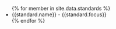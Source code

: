 <ul>
{% for member in site.data.standards %}
  <li>
    {{standard.name}} - {{standard.focus}}
  </li>
{% endfor %}
</ul>
